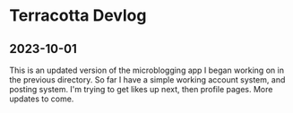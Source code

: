 # Terracotta Devlog

## 2023-10-01
This is an updated version of the microblogging app I began working on in the previous directory. So far I have a simple working account system, and posting system. I'm trying to get likes up next, then profile pages. More updates to come.
